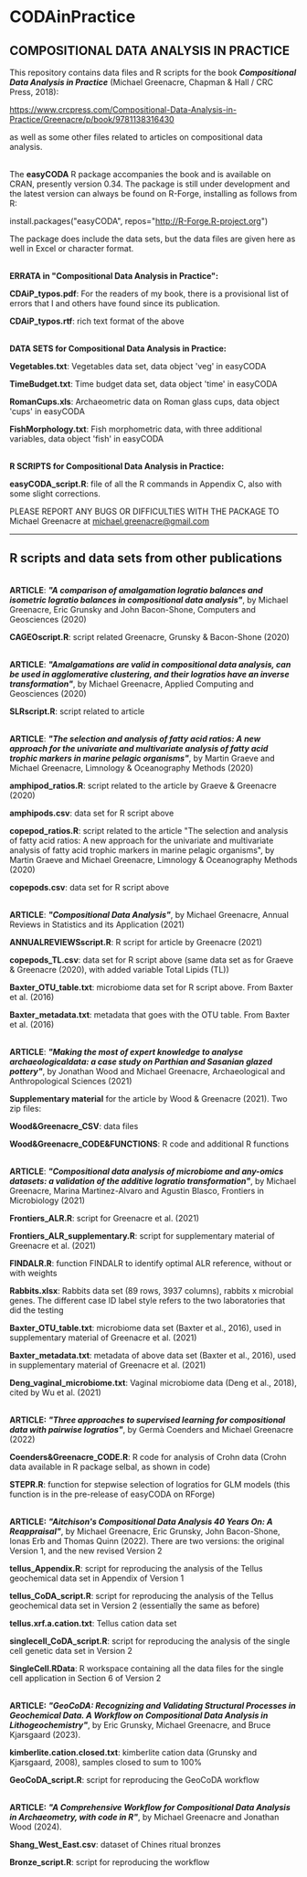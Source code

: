 # CODAinPractice

## **COMPOSITIONAL DATA ANALYSIS IN PRACTICE**

This repository contains data files and R scripts for the book ***Compositional Data Analysis in Practice*** (Michael Greenacre, Chapman & Hall / CRC Press, 2018):

  https://www.crcpress.com/Compositional-Data-Analysis-in-Practice/Greenacre/p/book/9781138316430

as well as some other files related to articles on compositional data analysis.

  \
The **easyCODA** R package accompanies the book and is available on CRAN, presently version 0.34.
The package is still under development and the latest version can always be found on R-Forge, installing as follows from R:

  install.packages("easyCODA", repos="http://R-Forge.R-project.org")

The package does include the data sets, but the data files are given here as well in Excel or character format.

  \
**ERRATA in "Compositional Data Analysis in Practice":**

**CDAiP_typos.pdf**: For the readers of my book, there is a provisional list of errors that I and others have found since its publication.

**CDAiP_typos.rtf**: rich text format of the above

  \
**DATA SETS for Compositional Data Analysis in Practice:**

**Vegetables.txt**: Vegetables data set, data object 'veg' in easyCODA

**TimeBudget.txt**: Time budget data set, data object 'time' in easyCODA

**RomanCups.xls**:  Archaeometric data on Roman glass cups, data object 'cups' in easyCODA

**FishMorphology.txt**: Fish morphometric data, with three additional variables, data object 'fish' in easyCODA 

  \
**R SCRIPTS for Compositional Data Analysis in Practice:**

**easyCODA_script.R**: file of all the R commands in Appendix C, also with some slight corrections.

PLEASE REPORT ANY BUGS OR DIFFICULTIES WITH THE PACKAGE TO Michael Greenacre at michael.greenacre@gmail.com

-----------------------------------------------------------------------------------------------------------

## **R scripts and data sets from other publications**

  \
**ARTICLE**: ***"A comparison of amalgamation logratio balances and isometric logratio balances in compositional data analysis"***, by Michael Greenacre, Eric Grunsky and John Bacon-Shone, Computers and Geosciences (2020)

**CAGEOscript.R**: script related Greenacre, Grunsky & Bacon-Shone (2020) 

  \
**ARTICLE**: ***"Amalgamations are valid in compositional data analysis, can be used in agglomerative clustering, and their logratios have an inverse transformation"***, by Michael Greenacre, Applied Computing and Geosciences (2020)

**SLRscript.R**: script related to article 

  \
**ARTICLE**: ***"The selection and analysis of fatty acid ratios: A new approach for the univariate and multivariate analysis of fatty acid trophic markers in marine pelagic organisms"***, by Martin Graeve and Michael Greenacre, Limnology & Oceanography Methods (2020)

**amphipod_ratios.R**: script related to the article by Graeve & Greenacre (2020)

**amphipods.csv**: data set for R script above

**copepod_ratios.R**: script related to the article "The selection and analysis of fatty acid ratios: A new approach for the univariate and multivariate analysis of fatty acid trophic markers in marine pelagic organisms", by Martin Graeve and Michael Greenacre, Limnology & Oceanography Methods (2020)

**copepods.csv**: data set for R script above

  \
**ARTICLE**: ***"Compositional Data Analysis"***, by Michael Greenacre, Annual Reviews in Statistics and its Application (2021)

**ANNUALREVIEWSscript.R**: R script for  article by Greenacre (2021)

**copepods_TL.csv**: data set for R script above (same data set as for Graeve & Greenacre (2020), with added variable Total Lipids (TL))

**Baxter_OTU_table.txt**: microbiome data set for R script above. From Baxter et al. (2016)

**Baxter_metadata.txt**: metadata that goes with the OTU table. From Baxter et al. (2016)

  \
**ARTICLE**: ***"Making the most of expert knowledge to analyse archaeologicaldata: a case study on Parthian and Sasanian glazed pottery"***, by Jonathan Wood and Michael Greenacre, Archaeological and Anthropological Sciences (2021)

**Supplementary material** for the article by Wood & Greenacre (2021). Two zip files:

**Wood&Greenacre_CSV**: data files 

**Wood&Greenacre_CODE&FUNCTIONS**: R code and additional R functions

  \
**ARTICLE**: ***"Compositional data analysis of microbiome and any-omics datasets: a validation of the additive logratio transformation"***, by Michael Greenacre, Marina Martinez-Alvaro and Agustin Blasco, Frontiers in Microbiology (2021)

**Frontiers_ALR.R**: script for Greenacre et al. (2021)

**Frontiers_ALR_supplementary.R**: script for supplementary material of Greenacre et al. (2021)

**FINDALR.R**: function FINDALR to identify optimal ALR reference, without or with weights

**Rabbits.xlsx**: Rabbits data set (89 rows, 3937 columns), rabbits x microbial genes. The different case ID label style refers to the two laboratories that did the testing

**Baxter_OTU_table.txt**: microbiome data set (Baxter et al., 2016), used in supplementary material of Greenacre et al. (2021)

**Baxter_metadata.txt**: metadata of above data set (Baxter et al., 2016), used in supplementary material of Greenacre et al. (2021)

**Deng_vaginal_microbiome.txt**: Vaginal microbiome data (Deng et al., 2018), cited by Wu et al. (2021)

  \
**ARTICLE:** ***"Three approaches to supervised learning for compositional data with pairwise logratios"***, by Germà Coenders and Michael Greenacre (2022)

**Coenders&Greenacre_CODE.R**: R code for analysis of Crohn data (Crohn data available in R package selbal, as shown in code)

**STEPR.R**: function for stepwise selection of logratios for GLM models (this function is in the pre-release of easyCODA on RForge)

  \
**ARTICLE:** ***"Aitchison's Compositional Data Analysis 40 Years On: A Reappraisal"***, by Michael Greenacre, Eric Grunsky, John Bacon-Shone, Ionas Erb and Thomas Quinn (2022). There are two versions: the original Version 1, and the new revised Version 2

**tellus_Appendix.R**: script for reproducing the analysis of the Tellus geochemical data set in Appendix of Version 1

**tellus_CoDA_script.R**: script for reproducing the analysis of the Tellus geochemical data set in Version 2 (essentially the same as before)

**tellus.xrf.a.cation.txt**: Tellus cation data set

**singlecell_CoDA_script.R**: script for reproducing the analysis of the single cell genetic data set in Version 2

**SingleCell.RData**: R workspace containing all the data files for the single cell application in Section 6 of Version 2

  \
  **ARTICLE:** ***"GeoCoDA: Recognizing and Validating Structural Processes in Geochemical Data. A Workflow on Compositional Data Analysis in Lithogeochemistry"***, by Eric Grunsky, Michael Greenacre, and Bruce Kjarsgaard (2023). 

**kimberlite.cation.closed.txt**: kimberlite cation data (Grunsky and Kjarsgaard, 2008), samples closed to sum to 100%

**GeoCoDA_script.R**: script for reproducing the GeoCoDA workflow

 \
  **ARTICLE:** ***"A Comprehensive Workflow for Compositional Data Analysis in Archaeometry, with code in R"***, by Michael Greenacre and Jonathan Wood (2024). 

**Shang_West_East.csv**: dataset of Chines ritual bronzes

**Bronze_script.R**: script for reproducing the workflow
 
